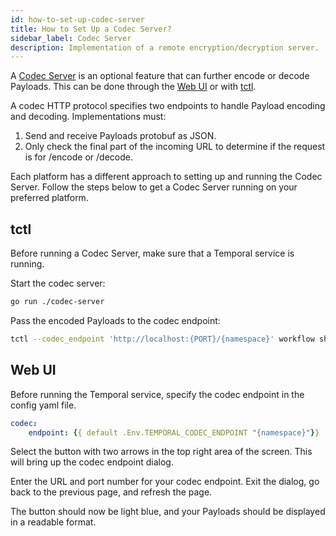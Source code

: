 ```yaml
---
id: how-to-set-up-codec-server
title: How to Set Up a Codec Server?
sidebar_label: Codec Server
description: Implementation of a remote encryption/decryption server.
---
```


A [Codec Server]() is an optional feature that can further encode or decode Payloads. This can be done through the [Web UI]() or with [tctl]().

A codec HTTP protocol specifies two endpoints to handle Payload encoding and decoding. Implementations must:

1. Send and receive Payloads protobuf as JSON.
2. Only check the final part of the incoming URL to determine if the request is for /encode or /decode.

Each platform has a different approach to setting up and running the Codec Server. Follow the steps below to get a Codec Server running on your preferred platform.

## tctl

Before running a Codec Server, make sure that a Temporal service is running.

Start the codec server:

```bash
go run ./codec-server
```

Pass the encoded Payloads to the codec endpoint:

```bash
tctl --codec_endpoint 'http://localhost:{PORT}/{namespace}' workflow show --wid codecserver_workflowID
```

## Web UI

Before running the Temporal service, specify the codec endpoint in the config yaml file.

```yaml
codec:
    endpoint: {{ default .Env.TEMPORAL_CODEC_ENDPOINT "{namespace}"}}
```

Select the button with two arrows in the top right area of the screen. This will bring up the codec endpoint dialog.

Enter the URL and port number for your codec endpoint. Exit the dialog, go back to the previous page, and refresh the page.

The button should now be light blue, and your Payloads should be displayed in a readable format.
